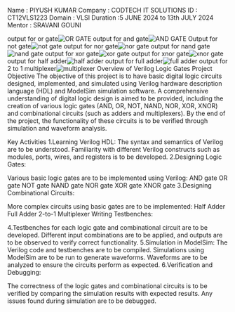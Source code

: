 Name : PIYUSH KUMAR
Company : CODTECH IT SOLUTIONS 
ID : CT12VLS1223 
Domain : VLSI
Duration :5 JUNE 2024 to 13th JULY 2024 
Mentor : SRAVANI GOUNI

output for or gate![OR GATE](https://github.com/PIYUSHKUMARkudos/CODETECH-Task1/assets/174472814/038a68dd-030c-4679-bc85-eaaef9ec2a84)
output for and gate![AND GATE](https://github.com/PIYUSHKUMARkudos/CODETECH-Task1/assets/174472814/408cd150-9660-4b55-89a2-231ac662b34b)
Output for not gate![not gate](https://github.com/PIYUSHKUMARkudos/CODETECH-Task1/assets/174472814/f13d75e8-9d17-4a59-8537-32e036113c64)
output for nor gate![nor gate](https://github.com/PIYUSHKUMARkudos/CODETECH-Task1/assets/174472814/56872735-c415-4138-9145-799e863e5d2f)
output for nand gate![nand gate](https://github.com/PIYUSHKUMARkudos/CODETECH-Task1/assets/174472814/5a733539-664b-45cf-b502-404ae0aff681)
output for xor gate![xor gate](https://github.com/PIYUSHKUMARkudos/CODETECH-Task1/assets/174472814/696c9e4c-7f6c-422d-a916-0010b14e0234)
output for xnor gate![xnor gate](https://github.com/PIYUSHKUMARkudos/CODETECH-Task1/assets/174472814/af1617e4-689d-400c-b07d-ed9e254c9b08)
output for half adder![half adder](https://github.com/PIYUSHKUMARkudos/CODETECH-Task1/assets/174472814/e769882a-aeab-4a67-9135-43828ba854c4)
output for full adder![full adder](https://github.com/PIYUSHKUMARkudos/CODETECH-Task1/assets/174472814/28914db8-521a-430f-a059-7e7d0097d1df)
output for 2 to 1 multiplexer![multiplexer](https://github.com/PIYUSHKUMARkudos/CODETECH-Task1/assets/174472814/d28627d5-eeee-4cff-93ac-9ff2e997925c)
Overview of Verilog Logic Gates Project
Objective
The objective of this project is to have basic digital logic circuits designed, implemented, and simulated using Verilog hardware description language (HDL) and ModelSim simulation software. A comprehensive understanding of digital logic design is aimed to be provided, including the creation of various logic gates (AND, OR, NOT, NAND, NOR, XOR, XNOR) and combinational circuits (such as adders and multiplexers). By the end of the project, the functionality of these circuits is to be verified through simulation and waveform analysis.

Key Activities
1.Learning Verilog HDL:
The syntax and semantics of Verilog are to be understood.
Familiarity with different Verilog constructs such as modules, ports, wires, and registers is to be developed.
2.Designing Logic Gates:

Various basic logic gates are to be implemented using Verilog:
AND gate
OR gate
NOT gate
NAND gate
NOR gate
XOR gate
XNOR gate
3.Designing Combinational Circuits:

More complex circuits using basic gates are to be implemented:
Half Adder
Full Adder
2-to-1 Multiplexer
Writing Testbenches:

4.Testbenches for each logic gate and combinational circuit are to be developed.
Different input combinations are to be applied, and outputs are to be observed to verify correct functionality.
5.Simulation in ModelSim:
The Verilog code and testbenches are to be compiled.
Simulations using ModelSim are to be run to generate waveforms.
Waveforms are to be analyzed to ensure the circuits perform as expected.
6.Verification and Debugging:

The correctness of the logic gates and combinational circuits is to be verified by comparing the simulation results with expected results.
Any issues found during simulation are to be debugged.
